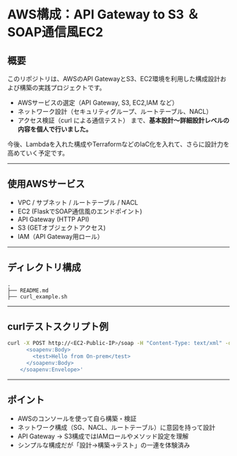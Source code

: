 
# AWS構成：API Gateway to S3 ＆ SOAP通信風EC2

## 概要

このリポジトリは、AWSのAPI GatewayとS3、EC2環境を利用した構成設計および構築の実践プロジェクトです。

- AWSサービスの選定（API Gateway, S3, EC2,IAM など）
- ネットワーク設計（セキュリティグループ、ルートテーブル、NACL）
- アクセス検証（curl による通信テスト）
まで、**基本設計～詳細設計レベルの内容を個人で行いました。**

今後、Lambdaを入れた構成やTerraformなどのIaC化を入れて、さらに設計力を高めていく予定です。

---

## 使用AWSサービス

- VPC / サブネット / ルートテーブル / NACL
- EC2 (FlaskでSOAP通信風のエンドポイント)
- API Gateway (HTTP API)
- S3 (GETオブジェクトアクセス)
- IAM（API Gateway用ロール）

---

## ディレクトリ構成

```
.
├── README.md
├── curl_example.sh
```

---

## curlテストスクリプト例

```bash
curl -X POST http://<EC2-Public-IP>/soap -H "Content-Type: text/xml" -d '<soapenv:Envelope xmlns:soapenv="http://schemas.xmlsoap.org/soap/envelope/">
      <soapenv:Body>
        <test>Hello from On-prem</test>
      </soapenv:Body>
    </soapenv:Envelope>'
```

---

## ポイント

- AWSのコンソールを使って自ら構築・検証
- ネットワーク構成（SG、NACL、ルートテーブル）に意図を持って設計
- API Gateway → S3構成ではIAMロールやメソッド設定を理解
- シンプルな構成だが「設計→構築→テスト」の一連を体験済み

